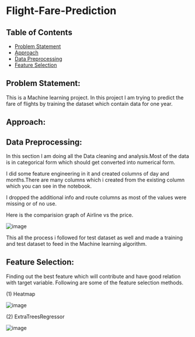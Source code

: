 # Flight-Fare-Prediction
## Table of Contents
* [Problem Statement](#Problem-Statement)
* [Approach](#Approach)
 * [Data Preprocessing](#Data-Preprocessing)
 * [Feature Selection](#Feature-Selection)






## Problem Statement:
This is a Machine learning project. In this project I am trying to predict the fare of flights by training the dataset which contain data for one year. 

## Approach:

## Data Preprocessing:
In this section I am doing all the Data cleaning and analysis.Most of the data is in categorical form which should get converted into numerical form. 

I did some feature engineering in it and created columns of day and months.There are many columns which i created from the existing column which you can see in the notebook.

I dropped the additional info and route columns as most of the values were missing or of no use.

Here is the comparision graph of Airline vs the price.

![image](https://user-images.githubusercontent.com/55452866/103451742-98d52e00-4ced-11eb-92d6-da3f0da4088d.png)

This all the process i followed for test dataset as well and made a training and test dataset to feed in the Machine learning algorithm.

## Feature Selection:

Finding out the best feature which will contribute and have good relation with target variable. Following are some of the feature selection methods.

(1) Heatmap

![image](https://user-images.githubusercontent.com/55452866/103451807-5eb85c00-4cee-11eb-9135-671e86b24491.png)

(2) ExtraTreesRegressor

![image](https://user-images.githubusercontent.com/55452866/103451823-97583580-4cee-11eb-8942-c41911852280.png)



                    
                   



